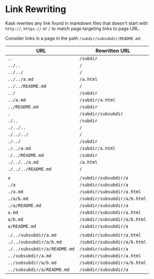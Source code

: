 # Link Rewriting

Kask rewrites any link found in markdown files that doesn't start with `http://`, `https://` or `/` to match page targeting links to page URL.

Consider links in a page in the path `/subdir/subsubdir/README.md`:

| URL                          | Rewritten URL                |
| ---------------------------- | ---------------------------- |
| `..`                         | `/subdir`                    |
| `../..`                      | `/`                          |
| `../../`                     | `/`                          |
| `../../a.md`                 | `/a.html`                    |
| `../../README.md`            | `/`                          |
| `../`                        | `/subdir`                    |
| `../a.md`                    | `/subdir/a.html`             |
| `../README.md`               | `/subdir`                    |
| `.`                          | `/subdir/subsubdir`          |
| `./..`                       | `/subdir`                    |
| `./../..`                    | `/`                          |
| `./../../`                   | `/`                          |
| `./../`                      | `/subdir`                    |
| `./../a.md`                  | `/subdir/a.html`             |
| `./../README.md`             | `/subdir`                    |
| `./../../a.md`               | `/a.html`                    |
| `./../../README.md`          | `/`                          |
|                              |                              |
| `a`                          | `/subdir/subsubdir/a`        |
| `./a`                        | `/subdir/subsubdir/a`        |
| `./a.md`                     | `/subdir/subsubdir/a.html`   |
| `./a/b.md`                   | `/subdir/subsubdir/a/b.html` |
| `./a/README.md`              | `/subdir/subsubdir/a`        |
| `a.md`                       | `/subdir/subsubdir/a.html`   |
| `a/b.md`                     | `/subdir/subsubdir/a/b.html` |
| `a/README.md`                | `/subdir/subsubdir/a`        |
|                              |                              |
| `./../subsubdir/a.md`        | `/subdir/subsubdir/a.html`   |
| `./../subsubdir/a/b.md`      | `/subdir/subsubdir/a/b.html` |
| `./../subsubdir/a/README.md` | `/subdir/subsubdir/a`        |
| `../subsubdir/a.md`          | `/subdir/subsubdir/a.html`   |
| `../subsubdir/a/b.md`        | `/subdir/subsubdir/a/b.html` |
| `../subsubdir/a/README.md`   | `/subdir/subsubdir/a`        |
